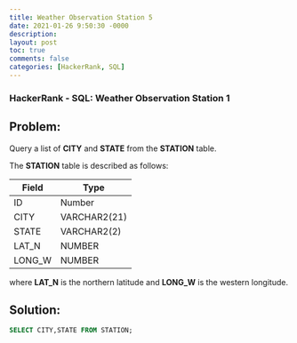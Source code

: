 ```yaml
---
title: Weather Observation Station 5
date: 2021-01-26 9:50:30 -0000
description: 
layout: post
toc: true
comments: false
categories: [HackerRank, SQL]
---
```


### HackerRank - SQL: Weather Observation Station 1

## Problem:

Query a list of **CITY** and **STATE** from the **STATION** table.

The **STATION** table is described as follows:

| Field      | Type |
| ----------- | ----------- |
| ID      | Number       |
| CITY   | VARCHAR2(21)        |
| STATE   | VARCHAR2(2)        |
| LAT_N   | NUMBER        |
| LONG_W   | NUMBER        |

where **LAT_N** is the northern latitude and **LONG_W** is the western longitude.

## Solution:

```sql
SELECT CITY,STATE FROM STATION;
```

